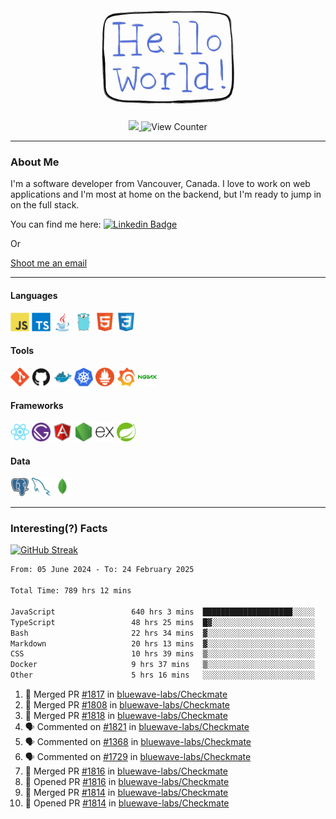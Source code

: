 <div align="center">
    <img src="./img/hello_world.webp" height="200px" width="">
    <div>
        <a href="https://www.linkedin.com/in/ajhollid">
            <img src="https://img.shields.io/badge/LinkedIn-blue"/>
        </a>
        <img src="https://komarev.com/ghpvc/?username=ajhollid&color=yellow" alt="View Counter">
    </div>
</div>

---

### About Me

I'm a software developer from Vancouver, Canada. I love to work on web applications and I'm most at home on the backend, but I'm ready to jump in on the full stack.

You can find me here: [![Linkedin Badge](https://img.shields.io/badge/-ajhollid-blue?style=flat&logo=Linkedin&logoColor=white)](https://www.linkedin.com/in/ajhollid)

Or

[Shoot me an email](mailto:ajhollid@gmail.com)

---

#### Languages

<div>
    <img src="./img/devicons/javascript-original.svg" width=30 height=30 alt="JavaScript">
    <img src="/img/devicons/typescript-original.svg" width=30 height=30 alt="TypeScript">
    <img src="./img/devicons/java-original.svg" width=30 height=30 alt="Java">
    <img src="./img/devicons/go-original.svg" width=30 height=30 alt="Golang">
    <img src="./img/devicons/html5-original.svg" width=30 height=30 alt="HTML 5">
    <img src="./img/devicons/css3-original.svg" width=30 height=30 alt="CSS 3">
</div>

#### Tools

<div>
    <img src="./img/devicons/git-original.svg" width=30 height=30 alt="Git">
    <img src="./img/devicons/github-original.svg" width=30 height=30 alt="Github">
    <img src="./img/devicons/docker-original.svg" width=30 
    height=30 alt="Docker">
    <img src="./img/devicons/kubernetes-original.svg" width=30 height=30 alt="K8">
    <img src="./img/devicons/prometheus-original.svg" width=30 height=30 alt="Prometheus">
    <img src="./img/devicons/grafana-original.svg" width=30 height=30 alt="Grafana">
    <img src="./img/devicons/nginx-original.svg" width=30 height=30 alt="Nginx">
</div>

#### Frameworks

<div>
    <img src="./img/devicons/react-original.svg" width=30 height=30 alt="React">
    <img src="./img/devicons/gatsby-original.svg" width=30 height=30 alt="Gatsby">
    <img src="./img/devicons/angularjs-original.svg" width=30 height=30 alt="AngularJS">
    <img src="./img/devicons/nodejs-original.svg" width=30 height=30 alt="NodeJS">
    <img src="./img/devicons/express-original.svg" width=30 height=30 alt="Express">
    <img src="./img/devicons/spring-original.svg" width=30 height=30 alt="Spring">
</div>

#### Data

<div>
    <img src="./img/devicons/postgresql-original.svg" width=30 height=30 alt="Postgresql">
    <img src="./img/devicons/mysql-original.svg" width=30 height=30 alt="Mysql">
    <img src="./img/devicons/mongodb-original.svg" width=30 height=30 alt="MongoDB">
</div>

---

### Interesting(?) Facts

[![GitHub Streak](http://github-readme-streak-stats.herokuapp.com?user=ajhollid)](https://git.io/streak-stats)

 <!--START_SECTION:waka-->

```txt
From: 05 June 2024 - To: 24 February 2025

Total Time: 789 hrs 12 mins

JavaScript                 640 hrs 3 mins  ████████████████████░░░░░   80.56 %
TypeScript                 48 hrs 25 mins  █▓░░░░░░░░░░░░░░░░░░░░░░░   06.10 %
Bash                       22 hrs 34 mins  ▓░░░░░░░░░░░░░░░░░░░░░░░░   02.84 %
Markdown                   20 hrs 13 mins  ▓░░░░░░░░░░░░░░░░░░░░░░░░   02.55 %
CSS                        10 hrs 39 mins  ▒░░░░░░░░░░░░░░░░░░░░░░░░   01.34 %
Docker                     9 hrs 37 mins   ▒░░░░░░░░░░░░░░░░░░░░░░░░   01.21 %
Other                      5 hrs 16 mins   ░░░░░░░░░░░░░░░░░░░░░░░░░   00.66 %
```

<!--END_SECTION:waka-->


<!--START_SECTION:activity-->
1. 🎉 Merged PR [#1817](https://github.com/bluewave-labs/Checkmate/pull/1817) in [bluewave-labs/Checkmate](https://github.com/bluewave-labs/Checkmate)
2. 🎉 Merged PR [#1808](https://github.com/bluewave-labs/Checkmate/pull/1808) in [bluewave-labs/Checkmate](https://github.com/bluewave-labs/Checkmate)
3. 🎉 Merged PR [#1818](https://github.com/bluewave-labs/Checkmate/pull/1818) in [bluewave-labs/Checkmate](https://github.com/bluewave-labs/Checkmate)
4. 🗣 Commented on [#1821](https://github.com/bluewave-labs/Checkmate/pull/1821#issuecomment-2682687588) in [bluewave-labs/Checkmate](https://github.com/bluewave-labs/Checkmate)
5. 🗣 Commented on [#1368](https://github.com/bluewave-labs/Checkmate/issues/1368#issuecomment-2682287733) in [bluewave-labs/Checkmate](https://github.com/bluewave-labs/Checkmate)
6. 🗣 Commented on [#1729](https://github.com/bluewave-labs/Checkmate/issues/1729#issuecomment-2682278967) in [bluewave-labs/Checkmate](https://github.com/bluewave-labs/Checkmate)
7. 🎉 Merged PR [#1816](https://github.com/bluewave-labs/Checkmate/pull/1816) in [bluewave-labs/Checkmate](https://github.com/bluewave-labs/Checkmate)
8. 💪 Opened PR [#1816](https://github.com/bluewave-labs/Checkmate/pull/1816) in [bluewave-labs/Checkmate](https://github.com/bluewave-labs/Checkmate)
9. 🎉 Merged PR [#1814](https://github.com/bluewave-labs/Checkmate/pull/1814) in [bluewave-labs/Checkmate](https://github.com/bluewave-labs/Checkmate)
10. 💪 Opened PR [#1814](https://github.com/bluewave-labs/Checkmate/pull/1814) in [bluewave-labs/Checkmate](https://github.com/bluewave-labs/Checkmate)
<!--END_SECTION:activity-->
